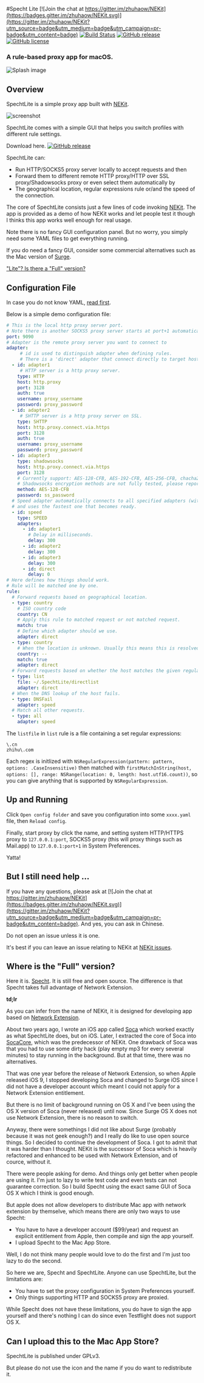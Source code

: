 #Specht Lite
[![Join the chat at https://gitter.im/zhuhaow/NEKit](https://badges.gitter.im/zhuhaow/NEKit.svg)](https://gitter.im/zhuhaow/NEKit?utm_source=badge&utm_medium=badge&utm_campaign=pr-badge&utm_content=badge) [![Build Status](https://travis-ci.org/zhuhaow/SpechtLite.svg?branch=master)](https://travis-ci.org/zhuhaow/SpechtLite) [![GitHub release](https://img.shields.io/github/release/zhuhaow/SpechtLite.svg)](https://github.com/zhuhaow/SpechtLite/releases) [![GitHub license](https://img.shields.io/badge/license-GPLv3-blue.svg)](LICENSE)
### A rule-based proxy app for macOS.

![Splash image](imgs/splash.png)

## Overview
SpechtLite is a simple proxy app built with [NEKit](https://github.com/zhuhaow/NEKit).

![screenshot](imgs/screenshot.png)

SpechtLite comes with a simple GUI that helps you switch profiles with different rule settings.

Download here. [![GitHub release](https://img.shields.io/github/release/zhuhaow/SpechtLite.svg)](https://github.com/zhuhaow/SpechtLite/releases)

SpechtLite can:

* Run HTTP/SOCKS5 proxy server locally to accept requests and then
* Forward them to different remote HTTP proxy/HTTP over SSL proxy/Shadowsocks proxy or even select them automatically by
* The geographical location, regular expressions rule or/and the speed of the connection.

The core of SpechtLite consists just a few lines of code invoking [NEKit](https://github.com/zhuhaow/NEKit). The app is provided as a demo of how NEKit works and let people test it though I thinks this app works well enough for real usage.

Note there is no fancy GUI configuration panel. But no worry, you simply need some YAML files to get everything running. 

If you do need a fancy GUI, consider some commercial alternatives such as the Mac version of [Surge](http://surge.run).

["Lite"? Is there a "Full" version?](#full)


## Configuration File

In case you do not know YAML, [read first](http://docs.ansible.com/ansible/YAMLSyntax.html).

Below is a simple demo configuration file:

```yaml
# This is the local http proxy server port.
# Note there is another SOCKS5 proxy server starts at port+1 automatically.
port: 9090
# Adapter is the remote proxy server you want to connect to
adapter:
     # id is used to distinguish adapter when defining rules.
     # There is a 'direct' adapter that connect directly to target host without proxy.
  - id: adapter1
     # HTTP server is a http proxy server.
    type: HTTP
    host: http.proxy
    port: 3128
    auth: true
    username: proxy_username
    password: proxy_password
  - id: adapter2
     # SHTTP server is a http proxy server on SSL.
    type: SHTTP
    host: http.proxy.connect.via.https
    port: 3128
    auth: true
    username: proxy_username
    password: proxy_password
  - id: adapter3
    type: shadowsocks
    host: http.proxy.connect.via.https
    port: 3128
    # Currently support: AES-128-CFB, AES-192-CFB, AES-256-CFB, chacha20, salsa20, rc4-md5
    # Shadowsocks encryption methods are not fully tested, please report if there is anything not working.
    method: AES-128-CFB
    password: ss_password
  # Speed adapter automatically connects to all specified adapters (with given delay) 
  # and uses the fastest one that becomes ready.
  - id: speed
    type: SPEED
    adapters:
      - id: adapter1
        # Delay in milliseconds.
        delay: 300
      - id: adapter2
        delay: 300
      - id: adapter3
        delay: 300
      - id: direct
        delay: 0
# Here defines how things should work.
# Rule will be matched one by one.
rule:
  # Forward requests based on geographical location.
  - type: country
    # ISO country code
    country: CN
    # Apply this rule to matched request or not matched request.
    match: true
    # Define which adapter should we use.
    adapter: direct
  - type: country
    # When the location is unknown. Usually this means this is resolved an Intranet IP.
    country: --
    match: true
    adapter: direct
  # Forward requests based on whether the host matches the given regular expressions.
  - type: list
    file: ~/.SpechtLite/directlist
    adapter: direct
  # When the DNS lookup of the host fails.
  - type: DNSFail
    adapter: speed
  # Match all other requests.
  - type: all
    adapter: speed
```

The `listfile` in `list` rule is a file containing a set regular expressions:

```
\.cn
zhihu\.com
```

Each regex is initlized with `NSRegularExpression(pattern: pattern, options: .CaseInsensitive)` then matched with `firstMatchInString(host, options: [], range: NSRange(location: 0, length: host.utf16.count))`, so you can give anything that is supported by `NSRegularExpression`.

## Up and Running
Click `Open config folder` and save you configuration into some `xxxx.yaml` file, then `Reload config`. 

Finally, start proxy by click the name, and setting system HTTP/HTTPS proxy to `127.0.0.1:port`, SOCKS5 proxy (this will proxy things such as Mail.app) to `127.0.0.1:port+1` in System Preferences. 

Yatta!

## But I still need help ...
If you have any questions, please ask at [![Join the chat at https://gitter.im/zhuhaow/NEKit](https://badges.gitter.im/zhuhaow/NEKit.svg)](https://gitter.im/zhuhaow/NEKit?utm_source=badge&utm_medium=badge&utm_campaign=pr-badge&utm_content=badge). And yes, you can ask in Chinese.

Do not open an issue unless it is one.

It's best if you can leave an issue relating to NEKit at [NEKit issues](https://github.com/zhuhaow/NEKit/issues).

## Where is the "Full" version?
<a id="full"></a>

Here it is. [Specht](https://github.com/zhuhaow/Specht). It is still free and open source. The difference is that Specht takes full advantage of Network Extension.

**td;lr**

As you can infer from the name of NEKit, it is designed for developing app based on [Network Extension](https://developer.apple.com/library/ios/documentation/NetworkExtension/Reference/Network_Extension_Framework_Reference/). 

About two years ago, I wrote an iOS app called [Soca](https://github.com/zhuhaow/Soca-iOS) which worked exactly as what SpechtLite does, but on iOS. Later, I extracted the core of Soca into [SocaCore](https://github.com/zhuhaow/Soca-iOS), which was the predecessor of NEKit. One drawback of Soca was that you had to use some dirty hack (play empty mp3 for every several minutes) to stay running in the background. But at that time, there was no alternatives.

That was one year before the release of Network Extension, so when Apple released iOS 9, I stopped developing Soca and changed to Surge iOS since I did not have a developer account which meant I could not apply for a Network Extension entitlement. 

But there is no limit of background running on OS X and I've been using the OS X version of Soca (never released) until now. Since Surge OS X does not use Network Extension, there is no reason to switch.

Anyway, there were somethings I did not like about Surge (probably because it was not geek enough?) and I really do like to use open source things. So I decided to continue the development of Soca. I got to admit that it was harder than I thought. NEKit is the successor of Soca which is heavily refactored and enhanced to be used with Network Extension, and of cource, without it.

There were people asking for demo. And things only get better when people are using it. I'm just to lazy to write test code and even tests can not guarantee correction. So I build Specht using the exact same GUI of Soca OS X which I think is good enough.

But apple does not allow developers to distribute Mac app with network extension by themselve, which means there are only two ways to use Specht:

* You have to have a developer account ($99/year) and request an explicit entitlement from Apple, then compile and sign the app yourself.
* I upload Specht to the Mac App Store.

Well, I do not think many people would love to do the first and I'm just too lazy to do the second. 

So here we are, Specht and SpechtLite. Anyone can use SpechtLite, but the limitations are:

* You have to set the proxy configuration in System Preferences yourself.
* Only things supporting HTTP and SOCKS5 proxy are proxied.

While Specht does not have these limitations, you do have to sign the app yourself and there's nothing I can do since even Testflight does not support OS X.

## Can I upload this to the Mac App Store?
SpechtLite is published under GPLv3. 

But please do not use the icon and the name if you do want to redistribute it.
